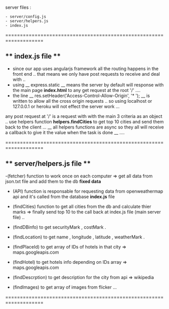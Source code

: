 server files : 
```
- server/config.js
- server/helpers.js
- index.js
```

===================================================================

** index.js file **
-------------------

- since our app uses angularjs framework all the routing happens in the front end .. that means we only have post requests to receive and deal with ..
- using __ express.static __ means the server by default will response with the main page **index.html** to any get request at the root '/' ....
- the line __ res.setHeader('Access-Control-Allow-Origin', '* '); __ is written to allow all the cross origin requests .. so using localhost or 127.0.0.1 or heroku will not effect the server work ... 

any post request at '/' is a request with with the main 3 criteria as an object .. use helpers function **helpers.findCities** to get top 10 cities and send them back to the client  ... __ all helpers functions are async so they all will receive a callback to give it the value when the task is done __ ....


===================================================================

** server/helpers.js file **
-----------------------------

-(fetcher) function to work once on each computer => get all data from json.txt file and add them to the db __fixed data__

- (API) function is responsable for requesting data from openweathermap api and it's called from the database __index.js__ file 

- (findCities) function to get all cities from the db and calculate thier marks => finally send top 10 to the call back at index.js file (main server file) ..

- (findDBinfo) to get securityMark , costMark .
- (findLocation) to get name , longitude , latitude , weatherMark  .
- (findPlaceId) to get array of IDs of hotels in that city => maps.googleapis.com
- (findHotel) to get hotels info depending on IDs array => maps.googleapis.com
- (findDescrption) to get description for the city from api => wikipedia
- (findImages) to get array of images from flicker ...

===================================================================

